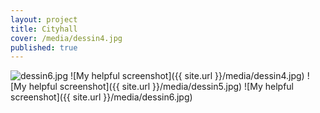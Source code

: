 ```yaml
---
layout: project
title: Cityhall
cover: /media/dessin4.jpg
published: true
---
```


![dessin6.jpg]({{site.baseurl}}/{{site.baseurl}}/media/dessin6.jpg)
![My helpful screenshot]({{ site.url }}/media/dessin4.jpg)
![My helpful screenshot]({{ site.url }}/media/dessin5.jpg)
![My helpful screenshot]({{ site.url }}/media/dessin6.jpg)
